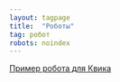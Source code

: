 ```yaml
---
layout: tagpage
title:  "Роботы"
tag: робот
robots: noindex
---
```


[Пример робота для Квика](https://github.com/nick-nh/qlua/tree/master/robot)<br>